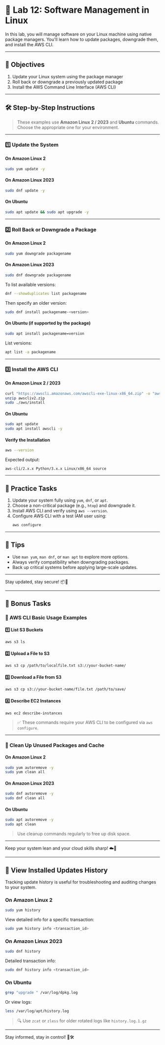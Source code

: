 # 🧪 Lab 12: Software Management in Linux

In this lab, you will manage software on your Linux machine using native package managers. You'll learn how to update packages, downgrade them, and install the AWS CLI.

---

## 🎯 Objectives

1. Update your Linux system using the package manager
2. Roll back or downgrade a previously updated package
3. Install the AWS Command Line Interface (AWS CLI)

---

## 🛠️ Step-by-Step Instructions

> These examples use **Amazon Linux 2 / 2023** and **Ubuntu** commands. Choose the appropriate one for your environment.

---

### 1️⃣ Update the System

#### On Amazon Linux 2

```bash
sudo yum update -y
```

#### On Amazon Linux 2023

```bash
sudo dnf update -y
```

#### On Ubuntu

```bash
sudo apt update && sudo apt upgrade -y
```

---

### 2️⃣ Roll Back or Downgrade a Package

#### On Amazon Linux 2

```bash
sudo yum downgrade packagename
```

#### On Amazon Linux 2023

```bash
sudo dnf downgrade packagename
```

To list available versions:

```bash
dnf --showduplicates list packagename
```

Then specify an older version:

```bash
sudo dnf install packagename-<version>
```

#### On Ubuntu (if supported by the package)

```bash
sudo apt install packagename=version
```

List versions:

```bash
apt list -a packagename
```

---

### 3️⃣ Install the AWS CLI

#### On Amazon Linux 2 / 2023

```bash
curl "https://awscli.amazonaws.com/awscli-exe-linux-x86_64.zip" -o "awscliv2.zip"
unzip awscliv2.zip
sudo ./aws/install
```

#### On Ubuntu

```bash
sudo apt update
sudo apt install awscli -y
```

#### Verify the Installation

```bash
aws --version
```

Expected output:

```
aws-cli/2.x.x Python/3.x.x Linux/x86_64 source
```

---

## 🧪 Practice Tasks

1. Update your system fully using `yum`, `dnf`, or `apt`.
2. Choose a non-critical package (e.g., `htop`) and downgrade it.
3. Install AWS CLI and verify using `aws --version`.
4. Configure AWS CLI with a test IAM user using:
   ```bash
   aws configure
   ```

---

## 📌 Tips

- Use `man yum`, `man dnf`, or `man apt` to explore more options.
- Always verify compatibility when downgrading packages.
- Back up critical systems before applying large-scale updates.

---

Stay updated, stay secure! 📦🔐


---

## 🌟 Bonus Tasks

### 📁 AWS CLI Basic Usage Examples

#### 1️⃣ List S3 Buckets

```bash
aws s3 ls
```

#### 2️⃣ Upload a File to S3

```bash
aws s3 cp /path/to/localfile.txt s3://your-bucket-name/
```

#### 3️⃣ Download a File from S3

```bash
aws s3 cp s3://your-bucket-name/file.txt /path/to/save/
```

#### 4️⃣ Describe EC2 Instances

```bash
aws ec2 describe-instances
```

> ✅ These commands require your AWS CLI to be configured via `aws configure`.

---

### 🧹 Clean Up Unused Packages and Cache

#### On Amazon Linux 2

```bash
sudo yum autoremove -y
sudo yum clean all
```

#### On Amazon Linux 2023

```bash
sudo dnf autoremove -y
sudo dnf clean all
```

#### On Ubuntu

```bash
sudo apt autoremove -y
sudo apt clean
```

> Use cleanup commands regularly to free up disk space.

---

Keep your system lean and your cloud skills sharp! ☁️🧼


---

## 📜 View Installed Updates History

Tracking update history is useful for troubleshooting and auditing changes to your system.

### On Amazon Linux 2

```bash
sudo yum history
```

View detailed info for a specific transaction:

```bash
sudo yum history info <transaction_id>
```

### On Amazon Linux 2023

```bash
sudo dnf history
```

Detailed transaction info:

```bash
sudo dnf history info <transaction_id>
```

### On Ubuntu

```bash
grep "upgrade " /var/log/dpkg.log
```

Or view logs:

```bash
less /var/log/apt/history.log
```

> 🔍 Use `zcat` or `zless` for older rotated logs like `history.log.1.gz`

---

Stay informed, stay in control! 🧾🛠️
